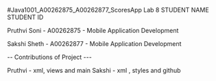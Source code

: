 #Java1001_A00262875_A00262877_ScoresApp Lab 8
STUDENT NAME STUDENT ID

Pruthvi Soni - A00262875 - Mobile Application Development

Sakshi Sheth - A00262877 - Mobile Application Development

-- Contributions of Project ---

Pruthvi - xml, views and main Sakshi - xml , styles and github

